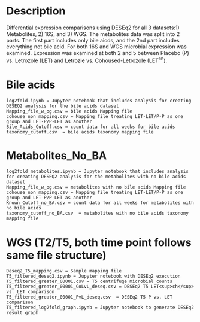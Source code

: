 # Description
 Differential expression comparisons using DESEq2 for all 3 datasets:1) Metabolites, 2) 16S, and 3) WGS. The metabolites data was split into 2 parts. The first part includes only bile aicds, and the 2nd part includes everything not bile acid. For both 16S and WGS microbial expression was examined. Expression was examined at both 2 and 5 between Placebo (P) vs. Letrozole (LET) and Letrozle vs. Cohoused-Letrozole (LET<sup>ch</sup>). 
 
# Bile acids
    log2fold.ipynb = Jupyter notebook that includes analysis for creating DESEQ2 analysis for the bile acids dataset
    Mapping_file_w_og.csv = bile acids Mapping file
    cohouse_non_mapping.csv = Mapping file treating LET-LET/P-P as one group and LET-P/P-LET as another
    Bile_Acids_Cutoff.csv = count data for all weeks for bile acids
    taxonomy_cutoff.csv  = bile acids taxonomy mapping file

# Metabolites_No_BA
    log2fold_metabolites.ipynb = Jupyter notebook that includes analysis for creating DESEQ2 analysis for the metabolites with no bile acids dataset
    Mapping_file_w_og.csv = metabolites with no bile acids Mapping file
    cohouse_non_mapping.csv = Mapping file treating LET-LET/P-P as one group and LET-P/P-LET as another
    Known_Cutoff_no_BA.csv = count data for all weeks for metabolites with no bile acids
    taxonomy_cutoff_no_BA.csv  = metabolites with no bile acids taxonomy mapping file   

# WGS (T2/T5, both time point follows same file structure)
    Deseq2_T5_mapping.csv = Sample mapping file
    T5_filtered_deseq2.ipynb = Jupyter notebook with DESEq2 execution
    T5_filtered_greater_00001.csv = T5 centrifuge microbial counts
    T5_filtered_greater_00001_CoLvL_deseq.csv = DESEq2 T5 LET<sup>ch</sup> vs. LET comparison
    T5_filtered_greater_00001_PvL_deseq.csv  = DESEq2 T5 P vs. LET comparison
    T5_filtered_log2fold_graph.ipynb = Jupyter notebook to generate DESEq2 result graph
